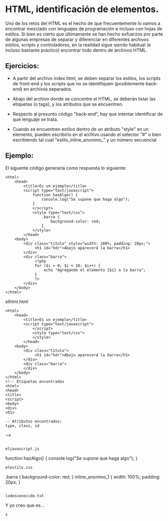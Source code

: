 # HTML, identificación de elementos.

Uno de los retos del HTML es el hecho de que frecuentemente lo vamos a encontrar mezclado con lenguajes de programación e incluso con hojas de estilos. Si bien es cierto que últimamente se han hecho esfuerzos por parte de algunas empresas de separar y diferenciar en diferentes archivos estilos, scripts y controladores, en la realidad sigue siendo habitual (e incluso bastante práctico) encontrar todo dentro de archivos HTML.

## Ejercicios:

* A partir del archivo index.html, se deben separar los estilos, los scripts de front-end y los scripts que no se identifiquen (posíblemente back-end) en archivos separados.

* Abajo del archivo donde se concentre el HTML, se deberán listar las etiquetas (o tags), y los atributos que se encuentren.

* Respecto al presunto código "back-end", hay que intentar identificar de qué lenguaje se trata.

* Cuando se encuentren estilos dentro de un atributo "style" en un elemento, pueden escribirlo en el archivo usando el selector "#" o bien escribiendo tal cual "estilo_inline_anonimo_" y un número secuencial

## Ejemplo:

El siguente código generaría como respuesta lo siguiente:

```
<html>
	<head>
		<title>Es un ejemplo</title>
		<script type="text/javascript">
			function hazAlgo() {
				console.log("Se supone que haga algo");
			}
			</script>
			<style type="text/css">
				.barra {
					background-color: red;
				}
			</style>
		</head>
	<body>
		<div class="titulo" style="width: 100%; padding: 20px;">
			 <h1 id="hdr">Abajo aparecerá la barra</h1>
		</div>
		<div class="barra">
			 <?php
			 for ($i = 0; $i < 10; $i++) {
			 	 echo "Agregando el elemento {$i} a la barra";
			 }
			 ?>
		</div>
	</body>
</html>
```

elhtml.html
```
<html>
	<head>
		<title>Es un ejemplo</title>
		<script type="text/javascript">
			</script>
			<style type="text/css">
			</style>
		</head>
	<body>
		<div class="titulo">
			 <h1 id="hdr">Abajo aparecerá la barra</h1>
		</div>
		<div class="barra">
		</div>
	</body>
</html>
<!-- Etiquetas encontradas
<html>
<head>
<title>
<script>
<body>
<div>
<h1>

-- Atributos encontrados:
type, class, id
```
-->
```

eljavascript.js
```
function hazAlgo() {
	console.log("Se supone que haga algo");
}
```
elestilo.css
```
.barra {
	background-color: red;
}
inline_anonimo_1 {
	width: 100%; padding: 20px;
}
```

lodesconocido.txt
```
<?php
for ($i = 0; $i < 10; $i++) {
	echo "Agregando el elemento {$i} a la barra";
}
?>
Y yo creo que es... 
```
s
